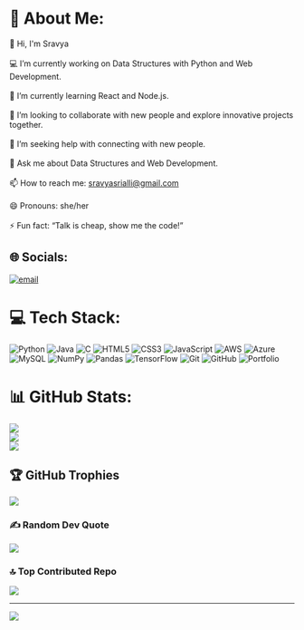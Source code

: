# 💫 About Me:
👋 Hi, I'm Sravya<br><br>💻 I’m currently working on Data Structures with Python and Web Development.<br><br>🌱 I’m currently learning React and Node.js.<br><br>👯 I’m looking to collaborate with new people and explore innovative projects together.<br><br>🤔 I’m seeking help with connecting with new people.<br><br>💬 Ask me about Data Structures and Web Development.<br><br>📫 How to reach me: sravyasrialli@gmail.com<br><br>😄 Pronouns: she/her<br><br>⚡ Fun fact: “Talk is cheap, show me the code!”


## 🌐 Socials:
[![email](https://img.shields.io/badge/Email-D14836?logo=gmail&logoColor=white)](mailto:sravyasrialli@gmail.com) 

# 💻 Tech Stack:
![Python](https://img.shields.io/badge/python-3670A0?style=flat-square&logo=python&logoColor=ffdd54) ![Java](https://img.shields.io/badge/java-%23ED8B00.svg?style=flat-square&logo=openjdk&logoColor=white) ![C](https://img.shields.io/badge/c-%2300599C.svg?style=flat-square&logo=c&logoColor=white) ![HTML5](https://img.shields.io/badge/html5-%23E34F26.svg?style=flat-square&logo=html5&logoColor=white) ![CSS3](https://img.shields.io/badge/css3-%231572B6.svg?style=flat-square&logo=css3&logoColor=white) ![JavaScript](https://img.shields.io/badge/javascript-%23323330.svg?style=flat-square&logo=javascript&logoColor=%23F7DF1E) ![AWS](https://img.shields.io/badge/AWS-%23FF9900.svg?style=flat-square&logo=amazon-aws&logoColor=white) ![Azure](https://img.shields.io/badge/azure-%230072C6.svg?style=flat-square&logo=microsoftazure&logoColor=white) ![MySQL](https://img.shields.io/badge/mysql-4479A1.svg?style=flat-square&logo=mysql&logoColor=white) ![NumPy](https://img.shields.io/badge/numpy-%23013243.svg?style=flat-square&logo=numpy&logoColor=white) ![Pandas](https://img.shields.io/badge/pandas-%23150458.svg?style=flat-square&logo=pandas&logoColor=white) ![TensorFlow](https://img.shields.io/badge/TensorFlow-%23FF6F00.svg?style=flat-square&logo=TensorFlow&logoColor=white) ![Git](https://img.shields.io/badge/git-%23F05033.svg?style=flat-square&logo=git&logoColor=white) ![GitHub](https://img.shields.io/badge/github-%23121011.svg?style=flat-square&logo=github&logoColor=white) ![Portfolio](https://img.shields.io/badge/Portfolio-%23000000.svg?style=flat-square&logo=firefox&logoColor=#FF7139)
# 📊 GitHub Stats:
![](https://github-readme-stats.vercel.app/api?username=SravyaSri4&theme=dark&hide_border=false&include_all_commits=false&count_private=false)<br/>
![](https://nirzak-streak-stats.vercel.app/?user=SravyaSri4&theme=dark&hide_border=false)<br/>
![](https://github-readme-stats.vercel.app/api/top-langs/?username=SravyaSri4&theme=dark&hide_border=false&include_all_commits=false&count_private=false&layout=compact)

## 🏆 GitHub Trophies
![](https://github-profile-trophy.vercel.app/?username=SravyaSri4&theme=radical&no-frame=false&no-bg=true&margin-w=4)

### ✍️ Random Dev Quote
![](https://quotes-github-readme.vercel.app/api?type=horizontal&theme=radical)

### 🔝 Top Contributed Repo
![](https://github-contributor-stats.vercel.app/api?username=SravyaSri4&limit=5&theme=dark&combine_all_yearly_contributions=true)

---
[![](https://visitcount.itsvg.in/api?id=SravyaSri4&icon=0&color=0)](https://visitcount.itsvg.in)

<!-- Proudly created with GPRM ( https://gprm.itsvg.in ) -->
